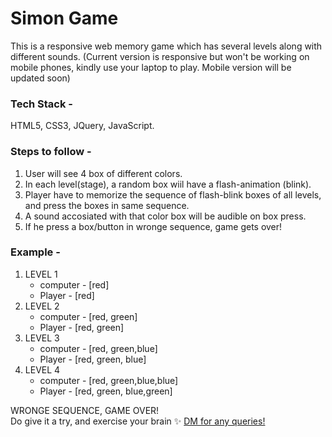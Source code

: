 # Simon Game
This is a responsive web memory game which has several levels along with different sounds.
(Current version is responsive but won't be working on mobile phones, kindly use your laptop to play. Mobile version will be updated soon)

### Tech Stack -
HTML5, CSS3, JQuery, JavaScript.

### Steps to follow -
1. User will see 4 box of different colors.
2. In each level(stage), a random box wiil have a flash-animation (blink).
3. Player have to memorize the sequence of flash-blink boxes of all levels, and press the boxes in same sequence.
4. A sound accosiated with that color box will be audible on box press.
5. If he press a box/button in wronge sequence, game gets over!

### Example -
<ol>
  <li>LEVEL 1
    <ul>
      <li>computer - [red]</li>
      <li>Player - [red]</li>
    </ul>
  </li>
  <li>LEVEL 2
    <ul>
      <li>computer - [red, green]</li>
      <li>Player - [red, green]</li>
    </ul>
  </li>
  <li>LEVEL 3
    <ul>
      <li>computer - [red, green,blue]</li>
      <li>Player - [red, green, blue]</li>
    </ul>
  </li>
  <li>LEVEL 4
    <ul>
      <li>computer - [red, green,blue,blue]</li>
      <li>Player - [red, green, blue,green]</li>
    </ul>
  </li>
</ol>
WRONGE SEQUENCE, GAME OVER!
<br>
Do give it a try, and exercise your brain ✨
<a href="https://www.linkedin.com/in/priyanshi-agrawal-88b6341bb/" target="_blank">DM for any queries!</a>

